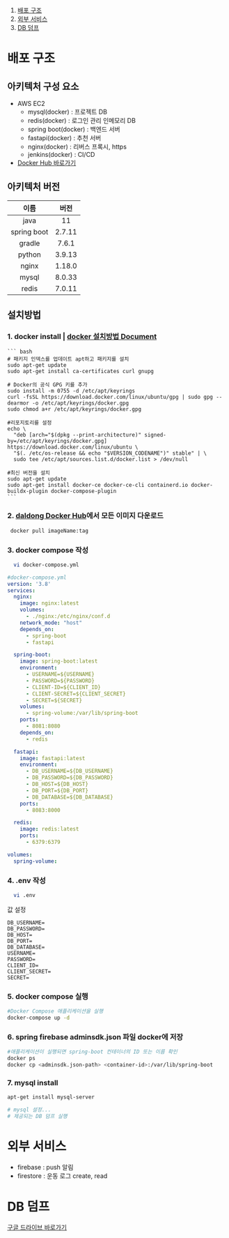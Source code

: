 1. [배포 구조](#배포-구조)
2. [외부 서비스](#외부-서비스)
3. [DB 덤프](https://drive.google.com/drive/folders/1VrpYtf7DH-eADYaqjwZW-EB0r8RIbIYP?usp=sharing)

# 배포 구조

## 아키텍처 구성 요소
- AWS EC2
  - mysql(docker) : 프로젝트 DB
  - redis(docker) : 로그인 관리 인메모리 DB
  - spring boot(docker) : 백엔드 서버
  - fastapi(docker) : 추천 서버
  - nginx(docker) : 리버스 프록시, https
  - jenkins(docker) : CI/CD
- [Docker Hub 바로가기](https://hub.docker.com/repository/docker/jeonjuyoung/daldong/general)

## 아키텍처 버전
|    이름     |  버전  |
| :---------: | :----: |
|    java     |   11   |
| spring boot | 2.7.11 |
|   gradle    | 7.6.1  |
|   python    | 3.9.13 |
|    nginx    | 1.18.0 |
|    mysql    | 8.0.33 |
|    redis    | 7.0.11 |
## 설치방법
### 1. docker install | [docker 설치방법 Document](https://docs.docker.com/engine/install/ubuntu/)
    ``` bash
    # 패키지 인덱스를 업데이트 apt하고 패키지를 설치
    sudo apt-get update
    sudo apt-get install ca-certificates curl gnupg

    # Docker의 공식 GPG 키를 추가
    sudo install -m 0755 -d /etc/apt/keyrings
    curl -fsSL https://download.docker.com/linux/ubuntu/gpg | sudo gpg --dearmor -o /etc/apt/keyrings/docker.gpg
    sudo chmod a+r /etc/apt/keyrings/docker.gpg

    #리포지토리를 설정
    echo \
      "deb [arch="$(dpkg --print-architecture)" signed-by=/etc/apt/keyrings/docker.gpg] https://download.docker.com/linux/ubuntu \
      "$(. /etc/os-release && echo "$VERSION_CODENAME")" stable" | \
      sudo tee /etc/apt/sources.list.d/docker.list > /dev/null

    #최신 버전을 설치
    sudo apt-get update
    sudo apt-get install docker-ce docker-ce-cli containerd.io docker-buildx-plugin docker-compose-plugin
    ```
### 2. [daldong Docker Hub](https://hub.docker.com/repository/docker/jeonjuyoung/daldong/general)에서 모든 이미지 다운로드
 ```bash
  docker pull imageName:tag
 ```

### 3. docker compose 작성
  ```bash
    vi docker-compose.yml
  ```
  ```yml
  #docker-compose.yml
  version: '3.8'
  services:
    nginx:
      image: nginx:latest
      volumes:
        - ./nginx:/etc/nginx/conf.d
      network_mode: "host"
      depends_on:
        - spring-boot
        - fastapi

    spring-boot:
      image: spring-boot:latest
      environment:
        - USERNAME=${USERNAME}
        - PASSWORD=${PASSWORD}
        - CLIENT-ID=${CLIENT_ID}
        - CLIENT-SECRET=${CLIENT_SECRET}
        - SECRET=${SECRET}
      volumes:
        - spring-volume:/var/lib/spring-boot
      ports:
        - 8081:8080
      depends_on:
        - redis

    fastapi:
      image: fastapi:latest
      environment:
        - DB_USERNAME=${DB_USERNAME}
        - DB_PASSWORD=${DB_PASSWORD}
        - DB_HOST=${DB_HOST}
        - DB_PORT=${DB_PORT}
        - DB_DATABASE=${DB_DATABASE}
      ports:
        - 8083:8000

    redis:
      image: redis:latest
      ports:
        - 6379:6379

  volumes:
    spring-volume:
  ```
### 4. .env 작성
  ```bash
    vi .env
  ```
  값 설정
  ```.env
  DB_USERNAME=
  DB_PASSWORD=
  DB_HOST=
  DB_PORT=
  DB_DATABASE=
  USERNAME=
  PASSWORD=
  CLIENT_ID=
  CLIENT_SECRET=
  SECRET=
  ```

### 5. docker compose 실행
  ```bash
  #Docker Compose 애플리케이션을 실행
  docker-compose up -d
  ```

### 6. spring firebase adminsdk.json 파일 docker에 저장
  ```bash
  #애플리케이션이 실행되면 spring-boot 컨테이너의 ID 또는 이름 확인
  docker ps
  docker cp <adminsdk.json-path> <container-id>:/var/lib/spring-boot
  ```

### 7. mysql install
  ```bash
  apt-get install mysql-server
  
  # mysql 설정...
  # 제공되는 DB 덤프 실행
  ```
# 외부 서비스

- firebase : push 알림
- firestore : 운동 로그 create, read

# DB 덤프

[구글 드라이브 바로가기](https://drive.google.com/drive/folders/1VrpYtf7DH-eADYaqjwZW-EB0r8RIbIYP?usp=sharing)
